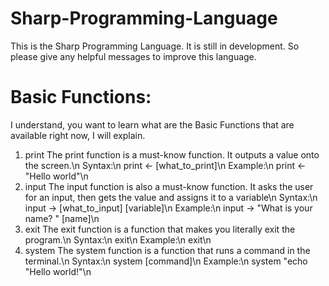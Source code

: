 # Sharp-Programming-Language
This is the Sharp Programming Language. It is still in development. So please give any helpful messages to improve this language.

# Basic Functions:
I understand, you want to learn what are the Basic Functions that are available right now, I will explain.

1. print
  The print function is a must-know function. It outputs a value onto the screen.\n
  Syntax:\n
  print <- [what_to_print]\n
  Example:\n
  print <- "Hello world"\n
2. input
  The input function is also a must-know function. It asks the user for an input, then gets the value and assigns it to a variable\n
  Syntax:\n
  input -> [what_to_input] [variable]\n
  Example:\n
  input -> "What is your name? " [name]\n
3. exit
  The exit function is a function that makes you literally exit the program.\n
  Syntax:\n
  exit\n
  Example:\n
  exit\n
4. system
  The system function is a function that runs a command in the terminal.\n
  Syntax:\n
  system [command]\n
  Example:\n
  system "echo \"Hello world!\"\n
